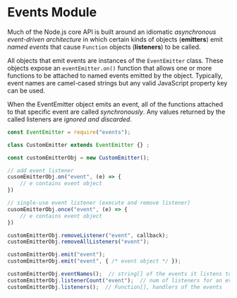 # Events Module

Much of the Node.js core API is built around an idiomatic *asynchronous event-driven architecture* in which certain kinds of objects (**emitters**) emit *named events* that cause `Function` objects (**listeners**) to be called.

All objects that emit events are instances of the `EventEmitter` class. These objects expose an `eventEmitter.on()` function that allows one or more functions to be attached to named events emitted by the object. Typically, event names are camel-cased strings but any valid JavaScript property key can be used.

When the EventEmitter object emits an event, all of the functions attached to that specific event are called *synchronously*. Any values returned by the called listeners are *ignored and discarded*.

```js
const EventEmitter = require("events");

class CustomEmitter extends EventEmitter {} ;

const customEmitterObj = new CustomEmitter();

// add event listener
cusomEmitterObj.on("event", (e) => {
    // e contains event object
})

// single-use event listener (execute and remove listener)
cusomEmitterObj.once("event", (e) => {
    // e contains event object
})

customEmitterObj.removeListener("event", callback);
customEmitterObj.removeAllListeners("event");

customEmitterObj.emit("event");
customEmitterObj.emit("event", { /* event object */ });

customEmitterObj.eventNames();  // string[] of the events it listens to
customEmitterObj.listenerCount("event");  // num of listeners for an event
customEmitterObj.listeners();  // Function[], handlers of the events
```
